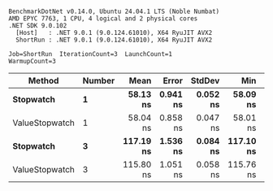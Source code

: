 ```

BenchmarkDotNet v0.14.0, Ubuntu 24.04.1 LTS (Noble Numbat)
AMD EPYC 7763, 1 CPU, 4 logical and 2 physical cores
.NET SDK 9.0.102
  [Host]   : .NET 9.0.1 (9.0.124.61010), X64 RyuJIT AVX2
  ShortRun : .NET 9.0.1 (9.0.124.61010), X64 RyuJIT AVX2

Job=ShortRun  IterationCount=3  LaunchCount=1  
WarmupCount=3  

```
| Method         | Number | Mean      | Error    | StdDev   | Min       | Max       | Allocated |
|--------------- |------- |----------:|---------:|---------:|----------:|----------:|----------:|
| **Stopwatch**      | **1**      |  **58.13 ns** | **0.941 ns** | **0.052 ns** |  **58.09 ns** |  **58.18 ns** |         **-** |
| ValueStopwatch | 1      |  58.04 ns | 0.858 ns | 0.047 ns |  58.01 ns |  58.09 ns |         - |
| **Stopwatch**      | **3**      | **117.19 ns** | **1.536 ns** | **0.084 ns** | **117.10 ns** | **117.27 ns** |         **-** |
| ValueStopwatch | 3      | 115.80 ns | 1.051 ns | 0.058 ns | 115.76 ns | 115.86 ns |         - |
